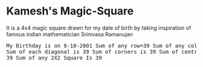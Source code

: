 # Kamesh's Magic-Square
It is a 4x4 magic square drawn for my date of birth by taking inspiration of famous indian mathematician Srinivasa Ramanujan
<br><pre>
My Birthday is on 8-10-2001
Sum of any row=39
Sum of any column is 39
Sum of each diagonal is 39
Sum of corners is 39
Sum of central square is 39
Sum of any 2X2 Square Is 39</pre>


